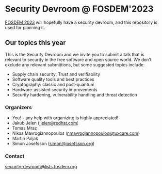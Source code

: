 # Security Devroom @ FOSDEM'2023

[FOSDEM 2023](https://fosdem.org/2023/) will hopefully have a security
devroom, and this repository is used for planning it.

## Our topics this year

This is the Security Devroom and we invite you to submit a talk that
is relevant to security in the free software and open source world.
We don't exclude any relevant submittions, but some suggested topics
include:

- Supply chain security: Trust and verifiability
- Software quality tools and best practices
- Cryptography: classic and post-quantum
- Hardware-assisted security improvements
- Security hardening, vulnerability handling and threat detection

### Organizers

  * You! - any help with organizing is highly appreciated!
  * Jakub Jelen (jjelen@redhat.com)
  * Tomas Mraz
  * Nikos Mavrogiannopoulos (nmavrogiannopoulos@tuxcare.com)
  * Martin Paljak
  * Simon Josefsson (simon@josefsson.org)

### Contact

[security-devroom@lists.fosdem.org](https://lists.fosdem.org/listinfo/security-devroom)
